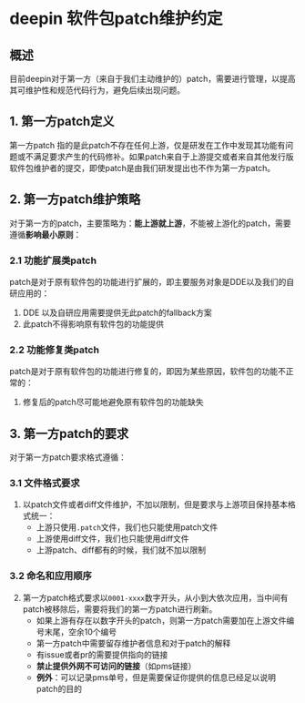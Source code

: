 # deepin 软件包patch维护约定

## 概述

目前deepin对于第一方（来自于我们主动维护的）patch，需要进行管理，以提高其可维护性和规范代码行为，避免后续出现问题。

## 1. 第一方patch定义

第一方patch 指的是此patch不存在任何上游，仅是研发在工作中发现其功能有问题或不满足要求产生的代码修补。如果patch来自于上游提交或者来自其他发行版软件包维护者的提交，即使patch是由我们研发提出也不作为第一方patch。

## 2. 第一方patch维护策略

对于第一方的patch，主要策略为：**能上游就上游**，不能被上游化的patch，需要遵循**影响最小原则**：

### 2.1 功能扩展类patch

patch是对于原有软件包的功能进行扩展的，即主要服务对象是DDE以及我们的自研应用的：

1. DDE 以及自研应用需要提供无此patch的fallback方案
2. 此patch不得影响原有软件包的功能提供

### 2.2 功能修复类patch

patch是对于原有软件包的功能进行修复的，即因为某些原因，软件包的功能不正常的：

1. 修复后的patch尽可能地避免原有软件包的功能缺失

## 3. 第一方patch的要求

对于第一方patch要求格式遵循：

### 3.1 文件格式要求

1. 以patch文件或者diff文件维护，不加以限制，但是要求与上游项目保持基本格式统一：
   - 上游只使用`.patch`文件，我们也只能使用patch文件
   - 上游使用diff文件，我们也只能使用diff文件
   - 上游patch、diff都有的时候，我们就不加以限制

### 3.2 命名和应用顺序

2. 第一方patch格式要求以`0001-xxxx`数字开头，从小到大依次应用，当中间有patch被移除后，需要将我们的第一方patch进行刷新。
   - 如果上游有存在以数字开头的patch，则第一方patch需要加在上游文件编号末尾，空余10个编号
   - 第一方patch中需要留存维护者信息和对于patch的解释
   - 有issue或者pr的需要提供指向的链接
   - **禁止提供外网不可访问的链接**（如pms链接）
   - **例外**：可以记录pms单号，但是需要保证你提供的信息已经足以说明patch的目的